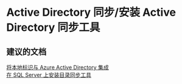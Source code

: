 <properties
    pageTitle="active directory synchronization/installing the active directory synchronization tool"
    description="Active Directory 同步/安装 Active Directory 同步工具"
    service="microsoft.activedirectory"
    resource="activedirectory"
    authors="aashu"
    displayOrder=""
    selfHelpType="generic"
    supportTopicIds="32045797"
    resourceTags=""
    productPesIds="14785"
    cloudEnvironments="public"
/>


# Active Directory 同步/安装 Active Directory 同步工具


## **建议的文档**
[将本地标识与 Azure Active Directory 集成](https://azure.microsoft.com/documentation/articles/active-directory-aadconnect/)<br>
[在 SQL Server 上安装目录同步工具](http://msdn.microsoft.com/library/azure/dn441161.aspx)



<!--HONumber=Jul16_HO4-->


